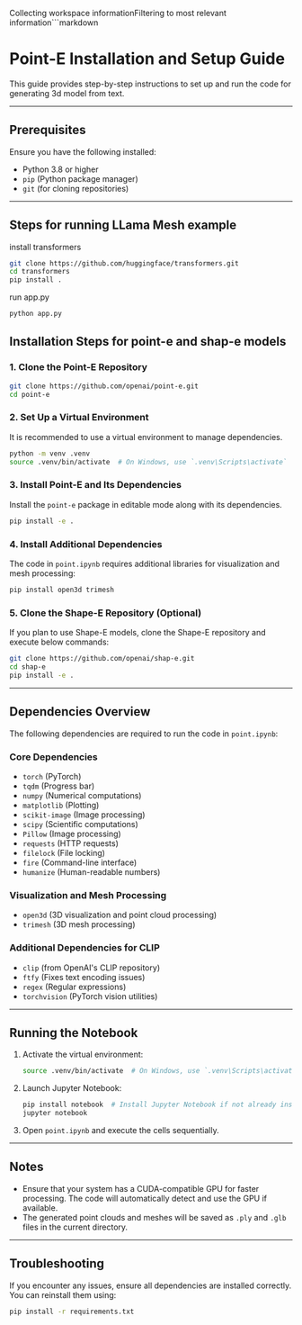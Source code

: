 Collecting workspace informationFiltering to most relevant information```markdown
# Point-E Installation and Setup Guide

This guide provides step-by-step instructions to set up and run the code for generating 3d model from text.

---

## Prerequisites

Ensure you have the following installed:
- Python 3.8 or higher
- `pip` (Python package manager)
- `git` (for cloning repositories)

---

## Steps for running LLama Mesh example
install transformers
```bash
git clone https://github.com/huggingface/transformers.git
cd transformers
pip install .
```

run app.py
```bash
python app.py
```

## Installation Steps for point-e and shap-e models

### 1. Clone the Point-E Repository
```bash
git clone https://github.com/openai/point-e.git
cd point-e
```

### 2. Set Up a Virtual Environment
It is recommended to use a virtual environment to manage dependencies.
```bash
python -m venv .venv
source .venv/bin/activate  # On Windows, use `.venv\Scripts\activate`
```

### 3. Install Point-E and Its Dependencies
Install the `point-e` package in editable mode along with its dependencies.
```bash
pip install -e .
```

### 4. Install Additional Dependencies
The code in `point.ipynb` requires additional libraries for visualization and mesh processing:
```bash
pip install open3d trimesh
```

### 5. Clone the Shape-E Repository (Optional)
If you plan to use Shape-E models, clone the Shape-E repository and execute below commands:
```bash
git clone https://github.com/openai/shap-e.git
cd shap-e
pip install -e .
```

---

## Dependencies Overview

The following dependencies are required to run the code in `point.ipynb`:

### Core Dependencies
- `torch` (PyTorch)
- `tqdm` (Progress bar)
- `numpy` (Numerical computations)
- `matplotlib` (Plotting)
- `scikit-image` (Image processing)
- `scipy` (Scientific computations)
- `Pillow` (Image processing)
- `requests` (HTTP requests)
- `filelock` (File locking)
- `fire` (Command-line interface)
- `humanize` (Human-readable numbers)

### Visualization and Mesh Processing
- `open3d` (3D visualization and point cloud processing)
- `trimesh` (3D mesh processing)

### Additional Dependencies for CLIP
- `clip` (from OpenAI's CLIP repository)
- `ftfy` (Fixes text encoding issues)
- `regex` (Regular expressions)
- `torchvision` (PyTorch vision utilities)

---

## Running the Notebook

1. Activate the virtual environment:
   ```bash
   source .venv/bin/activate  # On Windows, use `.venv\Scripts\activate`
   ```

2. Launch Jupyter Notebook:
   ```bash
   pip install notebook  # Install Jupyter Notebook if not already installed
   jupyter notebook
   ```

3. Open `point.ipynb` and execute the cells sequentially.

---

## Notes

- Ensure that your system has a CUDA-compatible GPU for faster processing. The code will automatically detect and use the GPU if available.
- The generated point clouds and meshes will be saved as `.ply` and `.glb` files in the current directory.

---

## Troubleshooting

If you encounter any issues, ensure all dependencies are installed correctly. You can reinstall them using:
```bash
pip install -r requirements.txt
```
